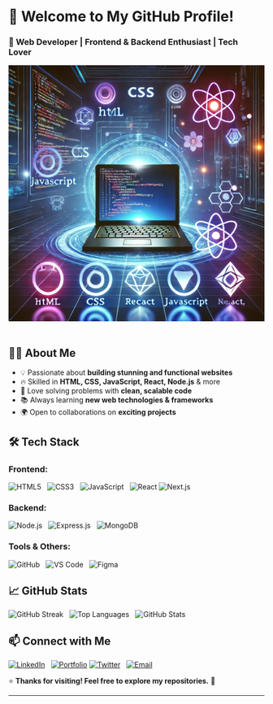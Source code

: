 # 🌟 Welcome to My GitHub Profile!  

### 🚀 Web Developer | Frontend & Backend Enthusiast | Tech Lover  

![GitHub Profile Header](https://raw.githubusercontent.com/Saksham-Goel1107/Saksham-Goel1107/main/image.png)  

## 👨‍💻 About Me  
- 💡 Passionate about **building stunning and functional websites**  
- 🔥 Skilled in **HTML, CSS, JavaScript, React, Node.js** & more  
- 🎯 Love solving problems with **clean, scalable code**  
- 📚 Always learning **new web technologies & frameworks**  
- 🌍 Open to collaborations on **exciting projects**  

## 🛠 Tech Stack  

### **Frontend:**  
![HTML5](https://img.shields.io/badge/HTML5-E34F26?style=for-the-badge&logo=html5&logoColor=white)  
![CSS3](https://img.shields.io/badge/CSS3-1572B6?style=for-the-badge&logo=css3&logoColor=white)  
![JavaScript](https://img.shields.io/badge/JavaScript-F7DF1E?style=for-the-badge&logo=javascript&logoColor=black)  
![React](https://img.shields.io/badge/React-61DAFB?style=for-the-badge&logo=react&logoColor=black)
![Next.js](https://img.shields.io/badge/Next.js-000000?style=for-the-badge&logo=next.js&logoColor=white)

### **Backend:**  
![Node.js](https://img.shields.io/badge/Node.js-339933?style=for-the-badge&logo=node.js&logoColor=white)  
![Express.js](https://img.shields.io/badge/Express.js-000000?style=for-the-badge&logo=express&logoColor=white)  
![MongoDB](https://img.shields.io/badge/MongoDB-47A248?style=for-the-badge&logo=mongodb&logoColor=white)  

### **Tools & Others:**  
![GitHub](https://img.shields.io/badge/GitHub-181717?style=for-the-badge&logo=github&logoColor=white)  
![VS Code](https://img.shields.io/badge/VS%20Code-007ACC?style=for-the-badge&logo=visual-studio-code&logoColor=white)  
![Figma](https://img.shields.io/badge/Figma-F24E1E?style=for-the-badge&logo=figma&logoColor=white)  

## 📈 GitHub Stats  

![GitHub Streak](https://streak-stats.demolab.com/?user=Saksham-Goel1107&theme=radical)  
![Top Languages](https://github-readme-stats.vercel.app/api/top-langs/?username=Saksham-Goel1107&layout=compact&theme=radical)  
![GitHub Stats](https://github-readme-stats.vercel.app/api?username=Saksham-Goel1107&show_icons=true&theme=radical)  

## 📫 Connect with Me  

[![LinkedIn](https://img.shields.io/badge/LinkedIn-0077B5?style=for-the-badge&logo=linkedin&logoColor=white)](https://www.linkedin.com/in/saksham-goel-88b74b33a?utm_source=share&utm_campaign=share_via&utm_content=profile&utm_medium=android_app)  
[![Portfolio](https://img.shields.io/badge/Portfolio-%23000000.svg?style=for-the-badge&logo=firefox&logoColor=#FF7139)](https://saksham-portfolio-alpha.vercel.app) 
[![Twitter](https://img.shields.io/badge/Twitter-1DA1F2?style=for-the-badge&logo=twitter&logoColor=white)](https://x.com/Saksham1199805?t=dJ_uANhDXV08yaL8wwNEtA&s=09)  
[![Email](https://img.shields.io/badge/Email-D14836?style=for-the-badge&logo=gmail&logoColor=white)](mailto:sakshamgoel1107@gmail.com)  

⭐ **Thanks for visiting! Feel free to explore my repositories.** 🚀  

---
